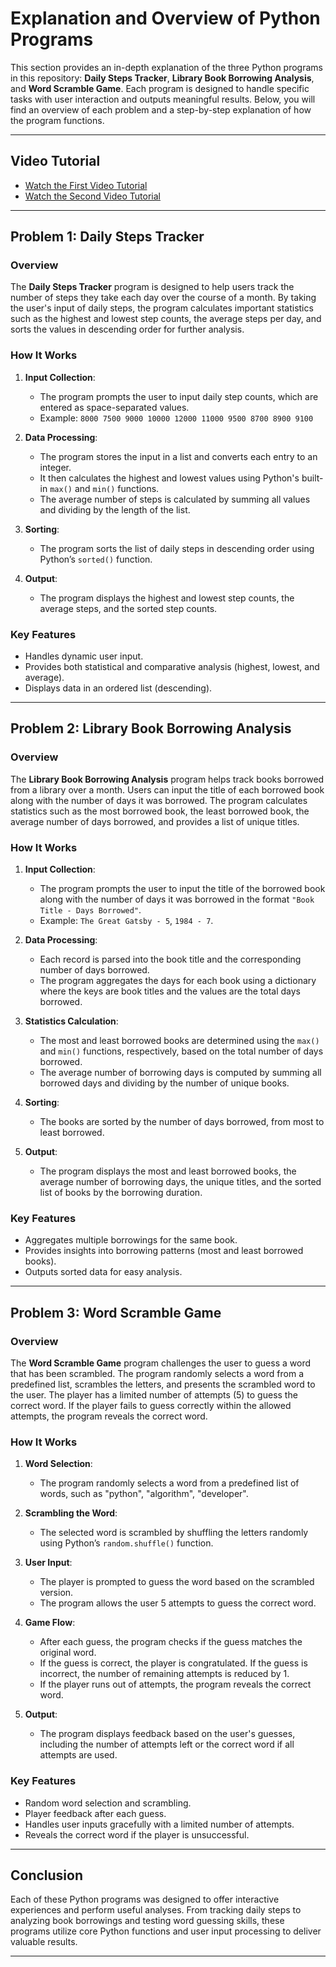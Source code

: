 # Explanation and Overview of Python Programs

This section provides an in-depth explanation of the three Python programs in this repository: **Daily Steps Tracker**, **Library Book Borrowing Analysis**, and **Word Scramble Game**. Each program is designed to handle specific tasks with user interaction and outputs meaningful results. Below, you will find an overview of each problem and a step-by-step explanation of how the program functions.

---
## Video Tutorial
- [Watch the First Video Tutorial](https://drive.google.com/file/d/1AM8uRQWylaYPRl4_2d0dgJlpdnwgFkou/view?usp=drive_link)
- [Watch the Second Video Tutorial](https://drive.google.com/file/d/1ntDsoDDRb73D9KDlbAD4gK2H18_Dq5fG/view?usp=drive_link)

---

## Problem 1: Daily Steps Tracker

### Overview
The **Daily Steps Tracker** program is designed to help users track the number of steps they take each day over the course of a month. By taking the user's input of daily steps, the program calculates important statistics such as the highest and lowest step counts, the average steps per day, and sorts the values in descending order for further analysis.

### How It Works
1. **Input Collection**: 
   - The program prompts the user to input daily step counts, which are entered as space-separated values. 
   - Example: `8000 7500 9000 10000 12000 11000 9500 8700 8900 9100`

2. **Data Processing**:
   - The program stores the input in a list and converts each entry to an integer.
   - It then calculates the highest and lowest values using Python's built-in `max()` and `min()` functions.
   - The average number of steps is calculated by summing all values and dividing by the length of the list.

3. **Sorting**:
   - The program sorts the list of daily steps in descending order using Python’s `sorted()` function.

4. **Output**:
   - The program displays the highest and lowest step counts, the average steps, and the sorted step counts.

### Key Features
- Handles dynamic user input.
- Provides both statistical and comparative analysis (highest, lowest, and average).
- Displays data in an ordered list (descending).

---

## Problem 2: Library Book Borrowing Analysis

### Overview
The **Library Book Borrowing Analysis** program helps track books borrowed from a library over a month. Users can input the title of each borrowed book along with the number of days it was borrowed. The program calculates statistics such as the most borrowed book, the least borrowed book, the average number of days borrowed, and provides a list of unique titles.

### How It Works
1. **Input Collection**:
   - The program prompts the user to input the title of the borrowed book along with the number of days it was borrowed in the format `"Book Title - Days Borrowed"`.
   - Example: `The Great Gatsby - 5`, `1984 - 7`.

2. **Data Processing**:
   - Each record is parsed into the book title and the corresponding number of days borrowed.
   - The program aggregates the days for each book using a dictionary where the keys are book titles and the values are the total days borrowed.

3. **Statistics Calculation**:
   - The most and least borrowed books are determined using the `max()` and `min()` functions, respectively, based on the total number of days borrowed.
   - The average number of borrowing days is computed by summing all borrowed days and dividing by the number of unique books.

4. **Sorting**:
   - The books are sorted by the number of days borrowed, from most to least borrowed.

5. **Output**:
   - The program displays the most and least borrowed books, the average number of borrowing days, the unique titles, and the sorted list of books by the borrowing duration.

### Key Features
- Aggregates multiple borrowings for the same book.
- Provides insights into borrowing patterns (most and least borrowed books).
- Outputs sorted data for easy analysis.

---

## Problem 3: Word Scramble Game

### Overview
The **Word Scramble Game** program challenges the user to guess a word that has been scrambled. The program randomly selects a word from a predefined list, scrambles the letters, and presents the scrambled word to the user. The player has a limited number of attempts (5) to guess the correct word. If the player fails to guess correctly within the allowed attempts, the program reveals the correct word.

### How It Works
1. **Word Selection**:
   - The program randomly selects a word from a predefined list of words, such as "python", "algorithm", "developer".

2. **Scrambling the Word**:
   - The selected word is scrambled by shuffling the letters randomly using Python’s `random.shuffle()` function.

3. **User Input**:
   - The player is prompted to guess the word based on the scrambled version.
   - The program allows the user 5 attempts to guess the correct word.

4. **Game Flow**:
   - After each guess, the program checks if the guess matches the original word.
   - If the guess is correct, the player is congratulated. If the guess is incorrect, the number of remaining attempts is reduced by 1.
   - If the player runs out of attempts, the program reveals the correct word.

5. **Output**:
   - The program displays feedback based on the user's guesses, including the number of attempts left or the correct word if all attempts are used.

### Key Features
- Random word selection and scrambling.
- Player feedback after each guess.
- Handles user inputs gracefully with a limited number of attempts.
- Reveals the correct word if the player is unsuccessful.

---

## Conclusion

Each of these Python programs was designed to offer interactive experiences and perform useful analyses. From tracking daily steps to analyzing book borrowings and testing word guessing skills, these programs utilize core Python functions and user input processing to deliver valuable results.

---
